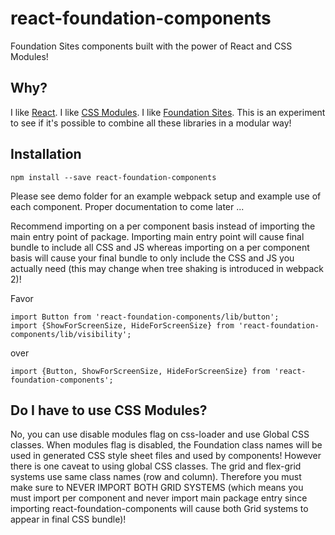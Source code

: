 # react-foundation-components

Foundation Sites components built with the power of React and CSS Modules!

## Why?

I like [React](https://facebook.github.io/react). I like [CSS Modules](https://github.com/css-modules/css-modules). I like [Foundation Sites](http://foundation.zurb.com/sites.html). This is an experiment to see if it's possible to combine all these libraries in a modular way!

## Installation

```
npm install --save react-foundation-components
```

Please see demo folder for an example webpack setup and example use of each component. Proper documentation to come later ...

Recommend importing on a per component basis instead of importing the main entry point of package. Importing main entry point will cause final bundle to include all CSS and JS whereas importing on a per component basis will cause your final bundle to only include the CSS and JS you actually need (this may change when tree shaking is introduced in webpack 2)!

Favor

```
import Button from 'react-foundation-components/lib/button';
import {ShowForScreenSize, HideForScreenSize} from 'react-foundation-components/lib/visibility';
```

over

```
import {Button, ShowForScreenSize, HideForScreenSize} from 'react-foundation-components';
```

## Do I have to use CSS Modules?

No, you can use disable modules flag on css-loader and use Global CSS classes. When modules flag is disabled, the Foundation class names will be used in generated CSS style sheet files and used by components! However there is one caveat to using global CSS classes. The grid and flex-grid systems use same class names (row and column). Therefore you must make sure to NEVER IMPORT BOTH GRID SYSTEMS (which means you must import per component and never import main package entry since importing react-foundation-components will cause both Grid systems to appear in final CSS bundle)!
